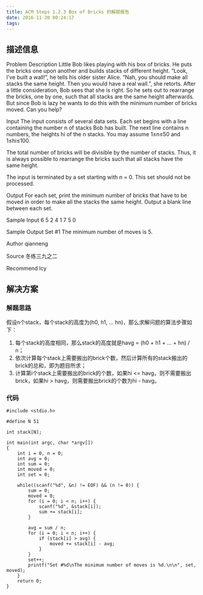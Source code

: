 ```yaml
---
title: ACM Steps 1.2.3 Box of Bricks 的解题报告
date: 2016-11-30 00:24:17
tags:
---
```


## 描述信息
Problem Description
Little Bob likes playing with his box of bricks. He puts the bricks one upon another and builds stacks of different height. “Look, I\'ve built a wall!”, he tells his older sister Alice. “Nah, you should make all stacks the same height. Then you would have a real wall.”, she retorts. After a little consideration, Bob sees that she is right. So he sets out to rearrange the bricks, one by one, such that all stacks are the same height afterwards. But since Bob is lazy he wants to do this with the minimum number of bricks moved. Can you help?

 

Input
The input consists of several data sets. Each set begins with a line containing the number n of stacks Bob has built. The next line contains n numbers, the heights hi of the n stacks. You may assume 1≤n≤50 and 1≤hi≤100.

The total number of bricks will be divisible by the number of stacks. Thus, it is always possible to rearrange the bricks such that all stacks have the same height.

The input is terminated by a set starting with n = 0. This set should not be processed.

Output
For each set, print the minimum number of bricks that have to be moved in order to make all the stacks the same height.
Output a blank line between each set.

Sample Input
6
5 2 4 1 7 5
0

Sample Output
Set #1
The minimum number of moves is 5.

Author
qianneng

Source
冬练三九之二

Recommend
lcy
 


## 解决方案

### 解题思路
假设n个stack，每个stack的高度为(h0, h1, ... hn)，那么求解问题的算法步骤如下：
1. 每个stack的高度相同，那么stack的高度就是havg = (h0 + h1 + ... + hn) / n；
2. 依次计算每个stack上需要搬出的brick个数，然后计算所有的stack搬出的brick的总和，即为题目所求；
3. 计算第i个stack上需要搬出的brick的个数，如果hi <= havg，则不需要搬出brick，如果hi > havg，则需要搬出brick的个数为hi - havg。


### 代码
```
#include <stdio.h>

#define N 51

int stack[N];

int main(int argc, char *argv[])
{
    int i = 0, n = 0;
    int avg = 0;
    int sum = 0;
    int moved = 0;
    int set = 0;  

    while((scanf("%d", &n) != EOF) && (n != 0)) {
        sum = 0;
        moved = 0;
        for (i = 0; i < n; i++) {
            scanf("%d", &stack[i]);
            sum += stack[i];
        }

        avg = sum / n;
        for (i = 0; i < n; i++) {
            if (stack[i] > avg) {
                moved += stack[i] - avg;
            }
        }
        set++;
        printf("Set #%d\nThe minimum number of moves is %d.\n\n", set, moved);
    }
    return 0;
}
```
